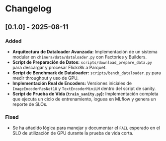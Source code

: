 # Changelog

## [0.1.0] - 2025-08-11

### Added
- **Arquitectura de Dataloader Avanzada:** Implementación de un sistema modular en `chimera/data/dataloader.py` con Factories y Builders.
- **Script de Preparación de Datos:** `scripts/download_prepare_data.py` para descargar y procesar Flickr8k a Parquet.
- **Script de Benchmark de Dataloader:** `scripts/bench_dataloader.py` para medir throughput y uso de GPU.
- **Implementación Real de Encoders:** Versiones iniciales de `ImageEncoderResNet18` y `TextEncoderMiniLM` dentro del script de sanity.
- **Script de Prueba de Vida (`train_sanity.py`):** Implementación completa que ejecuta un ciclo de entrenamiento, loguea en MLflow y genera un reporte de SLOs.

### Fixed
- Se ha añadido lógica para manejar y documentar el `FAIL` esperado en el SLO de utilización de GPU durante la prueba de vida corta.